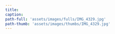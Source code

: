 ```yaml
---
title:
caption:
path-full: 'assets/images/fulls/IMG_4329.jpg'
path-thumb: 'assets/images/thumbs/IMG_4329.jpg'
---
```

